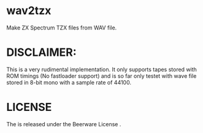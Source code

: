 # wav2tzx
Make ZX Spectrum TZX files from WAV file.

# DISCLAIMER:
This is a very rudimental implementation. It only supports tapes stored with ROM timings (No fastloader support)
and is so far only testet with wave file stored in 8-bit mono with a sample rate of 44100.

# LICENSE
The is released under the Beerware License .

